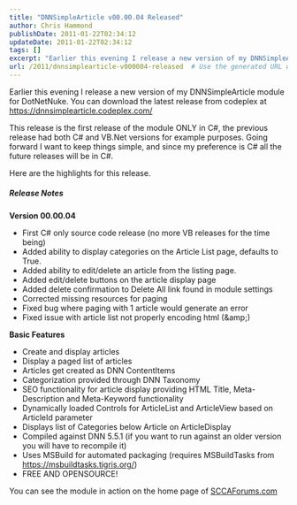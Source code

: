 ```yaml
---
title: "DNNSimpleArticle v00.00.04 Released"
author: Chris Hammond
publishDate: 2011-01-22T02:34:12
updateDate: 2011-01-22T02:34:12
tags: []
excerpt: "Earlier this evening I release a new version of my DNNSimpleArticle module for DotNetNuke. You can download the latest release from codeplex at https://dnnsimplearticle.codeplex.com/  This release is the first release of the module ONLY in C#, the previous release had both C# and VB.Net versions for example purposes. Going forward I want to keep things simple, and since my preference is C# all the future releases will be in C#.  Here are the highlights for this release."
url: /2011/dnnsimplearticle-v000004-released  # Use the generated URL with year
---
```

<p>Earlier this evening I release a new version of my DNNSimpleArticle module for DotNetNuke. You can download the latest release from codeplex at <a href="https://dnnsimplearticle.codeplex.com/">https://dnnsimplearticle.codeplex.com/</a></p>  <p>This release is the first release of the module ONLY in C#, the previous release had both C# and VB.Net versions for example purposes. Going forward I want to keep things simple, and since my preference is C# all the future releases will be in C#.</p>  <p>Here are the highlights for this release.</p>  <h5>Release Notes</h5>  <p><b>Version 00.00.04</b></p>  <ul>   <li>First C# only source code release (no more VB releases for the time being) </li>    <li>Added ability to display categories on the Article List page, defaults to True. </li>    <li>Added ability to edit/delete an article from the listing page. </li>    <li>Added edit/delete buttons on the article display page </li>    <li>Added delete confirmation to Delete All link found in module settings </li>    <li>Corrected missing resources for paging </li>    <li>Fixed bug where paging with 1 article would generate an error </li>    <li>Fixed issue with article list not properly encoding html (&amp;amp;)</li> </ul> <b>Basic Features</b>  <ul>   <li>Create and display articles </li>    <li>Display a paged list of articles </li>    <li>Articles get created as DNN ContentItems </li>    <li>Categorization provided through DNN Taxonomy </li>    <li>SEO functionality for article display providing HTML Title, Meta-Description and Meta-Keyword functionality </li>    <li>Dynamically loaded Controls for ArticleList and ArticleView based on ArticleId parameter </li>    <li>Displays list of Categories below Article on ArticleDisplay </li>    <li>Compiled against DNN 5.5.1 (if you want to run against an older version you will have to recompile it) </li>    <li>Uses MSBuild for automated packaging (requires MSBuildTasks from <a href="https://msbuildtasks.tigris.org/">https://msbuildtasks.tigris.org/</a>) </li>    <li>FREE AND OPENSOURCE!</li> </ul>  <p>You can see the module in action on the home page of <a href="https://www.SCCAForums.com" target="_blank">SCCAForums.com</a></p>

